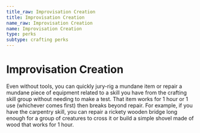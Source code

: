 ```yaml
---
title_raw: Improvisation Creation
title: Improvisation Creation
name_raw: Improvisation Creation
name: Improvisation Creation
type: perks
subtype: crafting perks
---
```


# Improvisation Creation

Even without tools, you can quickly jury-rig a mundane item or repair a mundane piece of equipment related to a skill you have from the crafting skill group without needing to make a test. That item works for 1 hour or 1 use (whichever comes first) then breaks beyond repair. For example, if you have the carpentry skill, you can repair a rickety wooden bridge long enough for a group of creatures to cross it or build a simple shovel made of wood that works for 1 hour.
